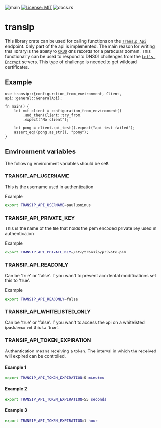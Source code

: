 ![main](https://github.com/paulusminus/transip-api/actions/workflows/rust.yml/badge.svg)
[![License: MIT](https://img.shields.io/badge/License-MIT-yellow.svg)](https://opensource.org/licenses/MIT)
![docs.rs](https://img.shields.io/docsrs/transip)

# transip

This library crate can be used for calling functions on the [`Transip Api`] endpoint.
Only part of the api is implemented. The main reason for writing this library is the ability
to [`CRUD`] dns records for a particular domain. This functionality can be used to respond to DNS01 challenges from the [`Let's Encrypt`] servers.
This type of challenge is needed to get wildcard certificates.


## Example

```no_run
use transip::{configuration_from_environment, Client, api::general::GeneralApi};

fn main() {
    let mut client = configuration_from_environment()
        .and_then(Client::try_from)
        .expect("No cliënt");

    let pong = client.api_test().expect("api test failed");
    assert_eq!(pong.as_str(), "pong");
}
```

## Environment variables

The following environment variables should be set!.

### TRANSIP_API_USERNAME

This is the username used in authentication

Example

```bash
export TRANSIP_API_USERNAME=paulusminus
```

### TRANSIP_API_PRIVATE_KEY

This is the name of the file that holds the pem encoded private key used in authentication

Example

```bash
export TRANSIP_API_PRIVATE_KEY=/etc/transip/private.pem
```

### TRANSIP_API_READONLY

Can be 'true' or 'false'. If you wan't to prevent accidental modifications set this to 'true'.

Example

```bash
export TRANSIP_API_READONLY=false
```

### TRANSIP_API_WHITELISTED_ONLY

Can be 'true' or 'false'. If you wan't to access the api on a whitelisted ipaddress set this to 'true'.

### TRANSIP_API_TOKEN_EXPIRATION

Authentication means receiving a token. The interval in which the received will expired can be controlled.

#### Example 1

```bash
export TRANSIP_API_TOKEN_EXPIRATION=5 minutes
```

#### Example 2

```bash
export TRANSIP_API_TOKEN_EXPIRATION=55 seconds
```

#### Example 3

```bash
export TRANSIP_API_TOKEN_EXPIRATION=1 hour
```

[`Transip Api`]: https://api.transip.nl
[`CRUD`]: https://en.wikipedia.org/wiki/Create,_read,_update_and_delete
[`Let's Encrypt`]: https://letsencrypt.org

